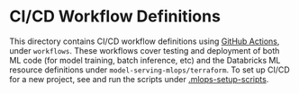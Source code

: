 # CI/CD Workflow Definitions
This directory contains CI/CD workflow definitions using [GitHub Actions](https://docs.github.com/en/actions),
under ``workflows``. These workflows cover testing and deployment of both ML code (for model training, batch inference, etc) and the
Databricks ML resource definitions under ``model-serving-mlops/terraform``. To set up CI/CD for a new project,
see and run the scripts under [.mlops-setup-scripts](../../.mlops-setup-scripts/README.md).
